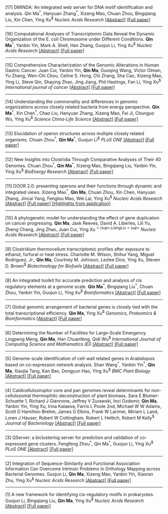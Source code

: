

[17] DMINDA: An integrated web server for DNA motif identification and analysis.
Qin Ma<sup>\*</sup>, Hanyuan Zhang<sup>\*</sup>, Xizeng Mao, Chuan Zhou, Bingqiang Liu, Xin Chen, Ying Xu<sup>$</sup>
*Nucleic Acids Research*
[[Abstract]](https://pubmed.ncbi.nlm.nih.gov/24753419/) [[Full paper]](https://cpb-us-w2.wpmucdn.com/u.osu.edu/dist/0/72768/files/2019/08/DMINDA1.pdf)

---


[16] Computational Analyses of Transcriptomic Data Reveal the Dynamic Organization of the E. coli Chromosome under Different Conditions.
**Qin Ma**<sup>\*</sup>, Yanbin Yin, Mark A. Shell, Han Zhang, Guojun Li, Ying Xu<sup>$</sup>
*Nucleic Acids Research*
[[Abstract]](https://academic.oup.com/nar/article/41/11/5594/2411323) [[Full paper]](https://u.osu.edu/bmbl/files/2020/08/gkt261.pdf)

---


[15] Comprehensive Characterization of the Genomic Alterations in Human Gastric Cancer.
Juan Cui, Yanbin Yin, **Qin Ma**, Guoqing Wang, Victor Olman, Yu Zhang, Wen-Chi Chou, Celine S. Hong, Chi Zhang, Sha Cao, Xizeng Mao, Ying Li, Steve Qin, Shaying Zhao, Jing Jiang, Phil Hastings, Fan Li, Ying Xu<sup>$</sup>
*International journal of cancer*
[[Abstract]](https://pubmed.ncbi.nlm.nih.gov/25422082/) [[Full paper]](https://onlinelibrary.wiley.com/doi/epdf/10.1002/ijc.29352)



---

[14] Understanding the commonality and differences in genomic organizations across closely related bacteria from energy perspective.
**Qin Ma**<sup>\*</sup>, Xin Chen<sup>\*</sup>, Chao Liu, Hanyuan Zhang, Xizeng Mao, Fei Ji, Chunguo Wu, Ying Xu<sup>$</sup>
*Science China-Life Science*
[[Abstract]](https://pubmed.ncbi.nlm.nih.gov/25234108/) [[Full paper]](https://u.osu.edu/bmbl/files/2020/08/Ma2014_Article_UnderstandingTheCommonalitiesA.pdf)


---

[13] Elucidation of operon structures across multiple closely related organisms.
Chuan Zhou<sup>\*</sup>, **Qin Ma**<sup>\*</sup>, Guojun Li<sup>$</sup>
*PLoS ONE*
[[Abstract]](https://pubmed.ncbi.nlm.nih.gov/24959722/) [[Full paper]](https://www.ncbi.nlm.nih.gov/pmc/articles/PMC4069176/)


---

[12] New Insights into Clostridia Through Comparative Analyses of Their 40 Genomes.
Chuan Zhou<sup>\*</sup>, **Qin Ma**<sup>\*</sup>, Xizeng Mao, Bingqiang Liu, Yanbin Yin, Ying Xu<sup>$</sup>
*BioEnergy Research*
[[Abstract]](https://link.springer.com/article/10.1007/s12155-014-9486-9?wt_mc=alerts:TOCjournals) [[Full paper]](https://u.osu.edu/bmbl/files/2020/08/Zhou2014_Article_NewInsightsIntoClostridiaThrou.pdf)


---


[11] DOOR 2.0: presenting operons and their functions through dynamic and integrated views.
Xizeng Mao<sup>\*</sup>, **Qin Ma**, Chuan Zhou, Xin Chen, Hanyuan Zhang, Jincai Yang, Fenglou Mao, Wei Lai, Ying Xu<sup>$</sup>
*Nucleic Acids Research*
[[Abstract]](https://academic.oup.com/nar/article/42/D1/D654/1045168) [[Full paper]](https://cpb-us-w2.wpmucdn.com/u.osu.edu/dist/0/72768/files/2019/08/DOOR2.pdf) [[Highlights from application]](https://u.osu.edu/bmbl/files/2021/02/door_highlights1.pdf)

---


[10] A phylogenetic model for understanding the effect of gene duplication on cancer progressing.
**Qin Ma**, Jaxk Reeves, David A. Liberles, Lili Yu, Zheng Chang, Jing Zhao, Juan Cui, Ying Xu<sup>$</sup>, Liang Liu<sup>$</sup>
*Nucleic Acids Research*
[[Abstract]](https://academic.oup.com/nar/article/42/5/2870/1060811) [[Full paper]](https://cpb-us-w2.wpmucdn.com/u.osu.edu/dist/0/72768/files/2019/08/phylogenetic_model.pdf)


---

[9] Clostridium thermocellum transcriptomic profiles after exposure to ethanol, furfural or heat stress.
Charlotte M. Wilson, Shihui Yang, Miguel Rodriguez, Jr., **Qin Ma**, Courtney M. Johnson, Lezlee Dice, Ying Xu, Steven D. Brown<sup>$</sup>
*Biotechnology for Biofuels*
[[Abstract]](https://pubmed.ncbi.nlm.nih.gov/24028713/) [[Full paper]](https://u.osu.edu/bmbl/files/2020/08/1754-6834-6-131.pdf)


---


[8] An integrated toolkit for accurate prediction and analysis of cis regulatory elements at a genome scale.
**Qin Ma**<sup>\*</sup>, Bingqiang Liu<sup>\*</sup>, Chuan Zhou, Yanbin Yin, Guojun Li, Ying Xu<sup>$</sup>
*Bioinformatics*
[[Abstract]](https://pubmed.ncbi.nlm.nih.gov/23846744/) [[Full paper]](https://cpb-us-w2.wpmucdn.com/u.osu.edu/dist/0/72768/files/2019/08/bobro2.pdf)

---

[7] Global genomic arrangement of bacterial genes is closely tied with the total transcriptional efficiency.
**Qin Ma**, Ying Xu<sup>$</sup>
*Genomics, Proteomics & Bioinformatics*
[[Abstract]](https://pubmed.ncbi.nlm.nih.gov/23434046/) [[Full paper]](https://www.ncbi.nlm.nih.gov/pmc/articles/PMC4357662/pdf/main.pdf)


---

[6] Determining the Number of Facilities for Large-Scale Emergency.
Lingpeng Meng, **Qin Ma**, Han Chuanfeng, Qidi Wu<sup>$</sup>
*International Journal of Computing Science and Mathematics (EI)*
[[Abstract]](https://dl.acm.org/doi/abs/10.1504/IJCSM.2013.057253) [[Full paper]](https://u.osu.edu/bmbl/files/2020/08/DeterminingtheNumberofFacilitiesforLarge-ScaleEmergency.pdf)


---

[5] Genome-scale identification of cell-wall related genes in Arabidopsis based on co-expression network analysis.
Shan Wang<sup>\*</sup>, Yanbin Yin<sup>\*</sup>, **Qin Ma**, Xiaojia Tang, Kan Bao, Dongyun Hao, Ying Xu<sup>$</sup>
*BMC Plant Biology*
[[Abstract]](https://pubmed.ncbi.nlm.nih.gov/22877077/) [[Full paper]](https://link.springer.com/content/pdf/10.1186%2F1471-2229-12-138.pdf)

---

[4] Caldicellulosiruptor core and pan genomes reveal determinants for non-cellulosomal thermophilic deconstruction of plant biomass.
Sara E Blumer-Schuette 1, Richard J Giannone, Jeffrey V Zurawski, Inci Ozdemir, **Qin Ma**, Yanbin Yin, Ying Xu, Irina Kataeva, Farris L Poole 2nd, Michael W W Adams, Scott D Hamilton-Brehm, James G Elkins, Frank W Larimer, Miriam L Land, Loren J Hauser, Robert W Cottingham, Robert L Hettich, Robert M Kelly<sup>$</sup>
*Journal of Bacteriology*
[[Abstract]](https://pubmed.ncbi.nlm.nih.gov/22636774/) [[Full paper]](https://www.ncbi.nlm.nih.gov/pmc/articles/PMC3416521/pdf/zjb4015.pdf)


---

[3] QServer: a biclustering server for prediction and validation of co-expressed gene clusters.
Fengfeng Zhou<sup>\*</sup>, Qin Ma<sup>\*</sup>, Guojun Li, Ying Xu<sup>$</sup>
*PLoS ONE*
[[Abstract]](https://pubmed.ncbi.nlm.nih.gov/22403692/) [[Full paper]](https://www.ncbi.nlm.nih.gov/pmc/articles/PMC3293860/pdf/pone.0032660.pdf)


---

[2] Integration of Sequence-Similarity and Functional Association Information Can Overcome Intrinsic Problems in Orthology Mapping across Bacterial Genomes.
Guojun Li, **Qin Ma**, Xizeng Mao, Yanbin Yin, Xiaoran Zhu, Ying Xu<sup>$</sup>
*Nucleic Acids Research*
[[Abstract]](https://academic.oup.com/nar/article-lookup/doi/10.1093/nar/gkr766) [[Full paper]](https://cpb-us-w2.wpmucdn.com/u.osu.edu/dist/0/72768/files/2019/08/integration_2011_nar.pdf)



---

[1] A new framework for identifying cis-regulatory motifs in prokaryotes.
Guojun Li, Bingqiang Liu, **Qin Ma**, Ying Xu<sup>$</sup>
*Nucleic Acids Research*
[[Abstract]](https://academic.oup.com/nar/article/39/7/e42/1151705) [[Full paper]](https://cpb-us-w2.wpmucdn.com/u.osu.edu/dist/0/72768/files/2019/08/bobro1.pdf)

